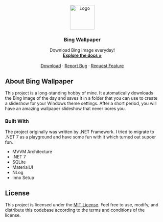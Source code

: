 <!-- PROJECT LOGO -->
<div align="center">
  <a href="https://github.com/torabi-ali/BingWallpaper">
    <img src="Wpf/logo.ico" alt="Logo" width="80" height="80">
  </a>

  <h3 align="center">Bing Wallpaper</h3>

  <p align="center">
    Download Bing image everyday!
    <br />
    <a href="https://github.com/torabi-ali/BingWallpaper"><strong>Explore the docs »</strong></a>
    <br />
    <br />
    <a href="https://github.com/torabi-ali/BingWallpaper/releases">Download</a>
    ·
    <a href="https://github.com/torabi-ali/BingWallpaper/issues">Report Bug</a>
    ·
    <a href="https://github.com/torabi-ali/BingWallpaper/issues">Request Feature</a>
  </p>
</div>



<!-- ABOUT THE PROJECT -->
## About Bing Wallpaper

This project is a long-standing hobby of mine. It automatically downloads the Bing image of the day and saves it in a folder that you can use to create a slideshow for your Windows theme settings. After a short period, you will have an amazing wallpaper slideshow that never bores you.



### Built With

The project originally was written by .NET Framework. I tried to migrate to .NET 7 as a playground and have some fun with it which turned out supoer fun.


* MVVM Architecture
* .NET 7
* SQLite
* MaterialUI
* NLog
* Inno Setup



<!-- LICENSE -->
## License

This project is licensed under the [MIT License](LICENSE.txt). Feel free to use, modify, and distribute this codebase according to the terms and conditions of the license.
